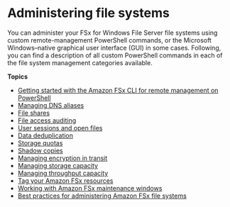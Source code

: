# Administering file systems<a name="administering-file-systems"></a>

You can administer your FSx for Windows File Server file systems using custom remote\-management PowerShell commands, or the Microsoft Windows–native graphical user interface \(GUI\) in some cases\. Following, you can find a description of all custom PowerShell commands in each of the file system management categories available\. 

**Topics**
+ [Getting started with the Amazon FSx CLI for remote management on PowerShell](remote-pwrshell.md)
+ [Managing DNS aliases](managing-dns-aliases.md)
+ [File shares](managing-file-shares.md)
+ [File access auditing](file-access-auditing.md)
+ [User sessions and open files](manage-sessions-and-files.md)
+ [Data deduplication](using-data-dedup.md)
+ [Storage quotas](managing-user-quotas.md)
+ [Shadow copies](manage-shadow-cpy.md)
+ [Managing encryption in transit](manage-encrypt-in-transit.md)
+ [Managing storage capacity](managing-storage-capacity.md)
+ [Managing throughput capacity](managing-throughput-capacity.md)
+ [Tag your Amazon FSx resources](tag-resources.md)
+ [Working with Amazon FSx maintenance windows](maintenance-windows.md)
+ [Best practices for administering Amazon FSx file systems](admin-best-practices-fsxw.md)